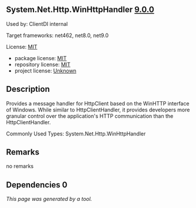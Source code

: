 System.Net.Http.WinHttpHandler [9.0.0](https://www.nuget.org/packages/System.Net.Http.WinHttpHandler/9.0.0)
--------------------

Used by: ClientDI internal

Target frameworks: net462, net8.0, net9.0

License: [MIT](../../../../licenses/mit) 

- package license: [MIT](https://licenses.nuget.org/MIT) 
- repository license: [MIT](https://github.com/dotnet/runtime) 
- project license: [Unknown](https://dot.net/) 

Description
-----------
Provides a message handler for HttpClient based on the WinHTTP interface of Windows. While similar to HttpClientHandler, it provides developers more granular control over the application's HTTP communication than the HttpClientHandler.

Commonly Used Types:
System.Net.Http.WinHttpHandler

Remarks
-----------
no remarks


Dependencies 0
-----------


*This page was generated by a tool.*